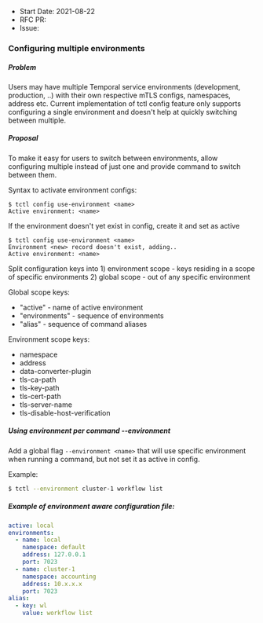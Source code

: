 - Start Date: 2021-08-22
- RFC PR:
- Issue:

### Configuring multiple environments

##### Problem

Users may have multiple Temporal service environments (development, production, ..) with their own respective mTLS configs, namespaces, address etc. Current implementation of tctl config feature only supports configuring a single environment and doesn't help at quickly switching between multiple.

##### Proposal

To make it easy for users to switch between environments, allow configuring multiple instead of just one and provide command to switch between them.

Syntax to activate environment configs:

```shellsession
$ tctl config use-environment <name>
Active environment: <name>
```

If the environment doesn't yet exist in config, create it and set as active

```shellsession
$ tctl config use-environment <name>
Environment <new> record doesn't exist, adding..
Active environment: <name>
```

Split configuration keys into 1) environment scope - keys residing in a scope of specific environments 2) global scope - out of any specific environment

Global scope keys:

- "active" - name of active environment
- "environments" - sequence of environments
- "alias" - sequence of command aliases

Environment scope keys:

- namespace
- address
- data-converter-plugin
- tls-ca-path
- tls-key-path
- tls-cert-path
- tls-server-name
- tls-disable-host-verification

##### Using environment per command --environment

Add a global flag `--environment <name>` that will use specific environment when running a command, but not set it as active in config.  

Example:
```bash
$ tctl --environment cluster-1 workflow list
```

##### Example of environment aware configuration file:

```yml
active: local
environments:
  - name: local
    namespace: default
    address: 127.0.0.1
    port: 7023
  - name: cluster-1
    namespace: accounting
    address: 10.x.x.x
    port: 7023
alias:
  - key: wl
    value: workflow list
```
